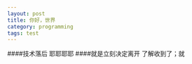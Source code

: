 ```yaml
---
layout: post
title: 你好，世界
category: programming
tags: test
---
```

####技术落后
耶耶耶耶
####就是立刻决定离开
了解收到了；就

